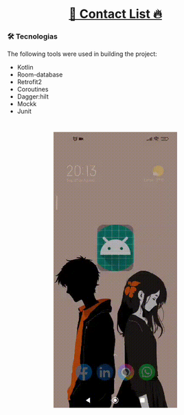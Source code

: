 <h1 align="center">
    <a href="https://kotlinlang.org/docs/android-overview.html"> 📲 Contact List 🔥 </a>  
</h1>

### 🛠 Tecnologias
The following tools were used in building the project:

- Kotlin
- Room-database
- Retrofit2
- Coroutines
- Dagger:hilt
- Mockk
- Junit

<h1 align="center">
  <img alt="contactList" title="#contactList" src="https://github.com/Ana204/contact_list/blob/main/app/src/main/java/com/contact/list/android/raw/list_contact.gif" />
</h1>
